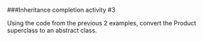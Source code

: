 ###Inheritance completion activity #3

Using the code from the previous 2 examples, convert the Product superclass to an abstract class.